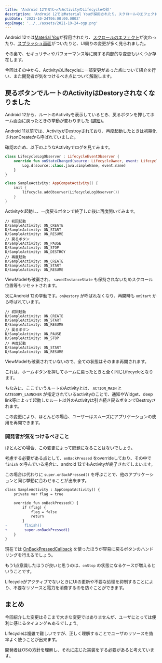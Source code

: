```yaml
---
title: 'Android 12で変わったActivityのLifecycleの話'
description: 'Android 12ではMaterial Youが採用されたり、スクロールのエフェクトが変わったり、スプラッシュ画面がついたりと、UI周りの変更が多く見られました。\nその裏で、セキュリティやパフォーマンス等に関する内部的な変更もいくつか存在します。\n今回はその中から、ActivityのLifecycleに一部変更があった点について紹介を行い、また開発者が気をつけるべき点について解説します。'
pubDate: '2021-10-24T06:00:00.000Z'
ogpImage: '../../assets/2021-10-24-ogp.png'
---
```


Android 12では[Material You](https://material.io/blog/announcing-material-you)が採用されたり、[スクロールのエフェクト](https://developer.android.com/about/versions/12/behavior-changes-all#overscroll)が変わったり、[スプラッシュ画面](https://developer.android.com/about/versions/12/behavior-changes-all#splash-screen-migration)がついたりと、UI周りの変更が多く見られました。

その裏で、セキュリティやパフォーマンス等に関する内部的な変更もいくつか存在します。

今回はその中から、ActivityのLifecycleに一部変更があった点について紹介を行い、また開発者が気をつけるべき点について解説します。

## 戻るボタンでルートのActivityはDestoryされなくなりました
Android 12から、ルートのActivityを表示しているとき、戻るボタンを押してホーム画面に戻ったときの挙動が変わりました ([詳細](https://developer.android.com/about/versions/12/behavior-changes-all#back-press))。

Android 11以前では、ActivityがDestroyされており、再度起動したときは初期化されonCreateから呼ばれていました。

確認のため、以下のようなActivityでログを見てみます。

```kotlin
class LifecycleLogObserver : LifecycleEventObserver {
    override fun onStateChanged(source: LifecycleOwner, event: Lifecycle.Event) {
        Log.d(source::class.java.simpleName, event.name)
    }
}

class SampleActivity: AppCompatActivity() {
    init {
        lifecycle.addObserver(LifecycleLogObserver())
    }
}
```

Activityを起動し、一度戻るボタンで終了した後に再度開いてみます。

```text
// 初回起動
D/SampleActivity: ON_CREATE
D/SampleActivity: ON_START
D/SampleActivity: ON_RESUME
// 戻るボタン
D/SampleActivity: ON_PAUSE
D/SampleActivity: ON_STOP
D/SampleActivity: ON_DESTROY
// 再度起動
D/SampleActivity: ON_CREATE
D/SampleActivity: ON_START
D/SampleActivity: ON_RESUME
```

ViewModelも破棄され、 `savedInstanceState` も保持されないためスクロール位置等もリセットされます。

次にAndroid 12の挙動です。`onDestory` が呼ばれなくなり、再開時も `onStart` から呼ばれています。

```
// 初回起動
D/SampleActivity: ON_CREATE
D/SampleActivity: ON_START
D/SampleActivity: ON_RESUME
// 戻るボタン
D/SampleActivity: ON_PAUSE
D/SampleActivity: ON_STOP
// 再度起動
D/SampleActivity: ON_START
D/SampleActivity: ON_RESUME
```

ViewModelも破棄されていないので、全ての状態はそのまま再開されます。

これは、ホームボタンを押してホームに戻ったときと全く同じLifecycleとなります。

ちなみに、ここでいうルートのActivityとは、 `ACTION_MAIN` と `CATEGORY_LAUNCHER` が指定されているactivityのことで、通知やWidget、deep link等によって起動したルート以外のActivityは引き続き戻るボタンでDestroyされます。

この変更により、ほとんどの場合、ユーザーはスムーズにアプリケーションの使用を再開できます。

### 開発者が気をつけるべきこと

ほとんどの場合、この変更によって問題になることはないでしょう。

考慮する必要がある点として、`onBackPressed` をoverrideしており、その中で `finish` を呼んでいる場合に、android 12でもActivityが終了されてしまいます。

この場合は代わりに `super.onBackPressed()` を呼ぶことで、他のアプリケーションと同じ挙動に合わせることが出来ます。

```diff
class SampleActivity : AppCompatActivity() {
    private var flag = true

    override fun onBackPressed() {
        if (flag) {
            flag = false
            return
        }
-        finish()
+        super.onBackPressed()
    }
}
```

現在では [OnBackPressedCallback](https://developer.android.com/guide/navigation/navigation-custom-back?hl=ja) を使ったほうが容易に戻るボタンのハンドリングを行えるでしょう。

もう1点意識したほうが良いと思うのは、`onStop` の状態になるケースが増えるということです。

LifecycleがアクティブでないときにUIの更新や不要な処理を抑制することにより、不要なリソースと電力を消費するのを防ぐことができます。

## まとめ
今回紹介した変更はそこまで大きな変更ではありませんが、ユーザにとっては便利に感じるタイミングもあるでしょう。

Lifecycleは複雑で難しいですが、正しく理解することでユーザのリソースを効率よく使うことが出来ます。

開発者はOSの方針を理解し、それに応じた実装をする必要があると考えています。